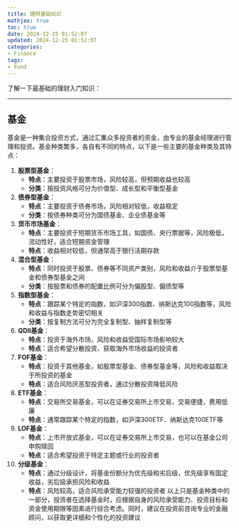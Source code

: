 ```yaml
---
title: 理财基础知识
mathjax: true
toc: true
date: 2024-12-25 01:52:07
updated: 2024-12-25 01:52:07
categories:
- Finance
tags:
- Fund
---
```


了解一下最基础的理财入门知识：

___

## 基金

基金是一种集合投资方式，通过汇集众多投资者的资金，由专业的基金经理进行管理和投资。基金种类繁多，各自有不同的特点，以下是一些主要的基金种类及其特点：
1. **股票型基金**：
   - **特点**：主要投资于股票市场，风险较高，但预期收益也较高
   - **分类**：按投资风格可分为价值型、成长型和平衡型基金
2. **债券型基金**：
   - **特点**：主要投资于债券市场，风险相对较低，收益稳定
   - **分类**：按债券种类可分为国债基金、企业债基金等
3. **货币市场基金**：
   - **特点**：主要投资于短期货币市场工具，如国债、央行票据等，风险极低，流动性好，适合短期资金管理
   - **特点**：收益相对较低，但通常高于银行活期存款
4. **混合型基金**：
   - **特点**：同时投资于股票、债券等不同资产类别，风险和收益介于股票型基金和债券型基金之间
   - **分类**：按股票和债券的配置比例可分为偏股型、偏债型等
5. **指数型基金**：
   - **特点**：跟踪某个特定的指数，如沪深300指数、纳斯达克100指数等，风险和收益与指数走势密切相关
   - **分类**：按复制方法可分为完全复制型、抽样复制型等
6. **QDII基金**：
   - **特点**：投资于海外市场，风险和收益受国际市场影响较大
   - **特点**：适合希望分散投资、获取海外市场收益的投资者
7. **FOF基金**：
   - **特点**：投资于其他基金，如股票型基金、债券型基金等，风险和收益取决于所投资的基金
   - **特点**：适合风险厌恶型投资者，通过分散投资降低风险
8. **ETF基金**：
   - **特点**：交易所交易基金，可以在证券交易所上市交易，交易便捷，费用低廉
   - **特点**：通常跟踪某个特定的指数，如沪深300ETF、纳斯达克100ETF等
9. **LOF基金**：
   - **特点**：上市开放式基金，可以在证券交易所上市交易，也可以在基金公司申购赎回
   - **特点**：适合希望投资于特定主题或行业的投资者
10. **分级基金**：
    - **特点**：通过分级设计，将基金份额分为优先级和劣后级，优先级享有固定收益，劣后级承担风险和收益
    - **特点**：风险较高，适合风险承受能力较强的投资者
以上只是基金种类中的一部分，投资者在选择基金时，应根据自身的风险承受能力、投资目标和资金使用期限等因素进行综合考虑。同时，建议在投资前咨询专业的金融顾问，以获取更详细和个性化的投资建议
